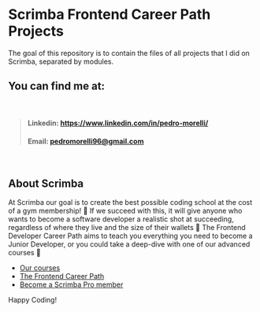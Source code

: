 # Scrimba Frontend Career Path Projects

The goal of this repository is to contain the files of all projects that I did on Scrimba, separated by modules.

## You can find me at:

<br/>

> #### Linkedin: <a href="https://www.linkedin.com/in/pedro-morelli/" target="_blank">https://www.linkedin.com/in/pedro-morelli/</a>
>
> #### Email: <a href="pedromorelli96@gmail.com" target="_blank">pedromorelli96@gmail.com</a>

<br/>

## About Scrimba

At Scrimba our goal is to create the best possible coding school at the cost of a gym membership! 💜
If we succeed with this, it will give anyone who wants to become a software developer a realistic shot at succeeding, regardless of where they live and the size of their wallets 🎉
The Frontend Developer Career Path aims to teach you everything you need to become a Junior Developer, or you could take a deep-dive with one of our advanced courses 🚀

-   [Our courses](https://scrimba.com/allcourses)
-   [The Frontend Career Path](https://scrimba.com/learn/frontend)
-   [Become a Scrimba Pro member](https://scrimba.com/pricing)

Happy Coding!
